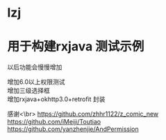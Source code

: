 # lzj
用于构建rxjava 测试示例
==
以后功能会慢慢增加

增加6.0以上权限测试<br>
增加三级选择框<br>
增加rxjava+okhttp3.0+retrofit 封装<br>



感谢<\br>
https://github.com/zhhr1122/z_comic_new<br>
https://github.com/iMeiji/Toutiao<br>
https://github.com/yanzhenjie/AndPermission<br>